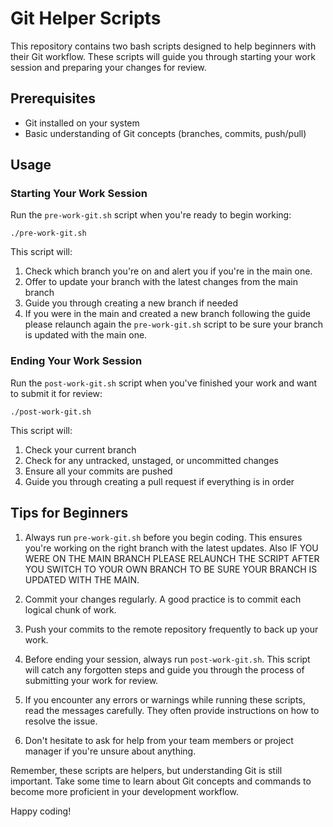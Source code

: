 # Git Helper Scripts

This repository contains two bash scripts designed to help beginners with their Git workflow. These scripts will guide you through starting your work session and preparing your changes for review.

## Prerequisites

- Git installed on your system
- Basic understanding of Git concepts (branches, commits, push/pull)

## Usage

### Starting Your Work Session

Run the `pre-work-git.sh` script when you're ready to begin working:

```
./pre-work-git.sh
```

This script will:
1. Check which branch you're on and alert you if you're in the main one.
2. Offer to update your branch with the latest changes from the main branch
3. Guide you through creating a new branch if needed
4. If you were in the main and created a new branch following the guide please relaunch again the `pre-work-git.sh` script to be sure your branch is updated with the main one.

### Ending Your Work Session

Run the `post-work-git.sh` script when you've finished your work and want to submit it for review:

```
./post-work-git.sh
```

This script will:
1. Check your current branch
3. Check for any untracked, unstaged, or uncommitted changes
4. Ensure all your commits are pushed
5. Guide you through creating a pull request if everything is in order

## Tips for Beginners

1. Always run `pre-work-git.sh` before you begin coding. This ensures you're working on the right branch with the latest updates. Also IF YOU WERE ON THE MAIN BRANCH PLEASE RELAUNCH THE SCRIPT AFTER YOU SWITCH TO YOUR OWN BRANCH TO BE SURE YOUR BRANCH IS UPDATED WITH THE MAIN.

2. Commit your changes regularly. A good practice is to commit each logical chunk of work.

3. Push your commits to the remote repository frequently to back up your work.

4. Before ending your session, always run `post-work-git.sh`. This script will catch any forgotten steps and guide you through the process of submitting your work for review.

5. If you encounter any errors or warnings while running these scripts, read the messages carefully. They often provide instructions on how to resolve the issue.

6. Don't hesitate to ask for help from your team members or project manager if you're unsure about anything.

Remember, these scripts are helpers, but understanding Git is still important. Take some time to learn about Git concepts and commands to become more proficient in your development workflow.

Happy coding!